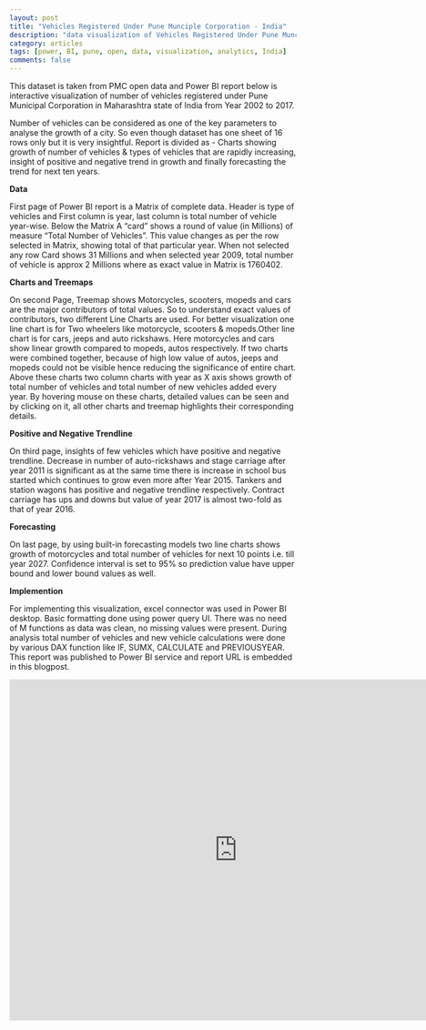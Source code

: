 ```yaml
---
layout: post
title: "Vehicles Registered Under Pune Munciple Corporation - India"
description: "data visualization of Vehicles Registered Under Pune Munciple Corporation, India."
category: articles
tags: [power, BI, pune, open, data, visualization, analytics, India]
comments: false
---
```


This dataset is taken from PMC open data and Power BI report below is interactive visualization of number of vehicles registered under Pune Municipal Corporation in Maharashtra state of India from Year 2002 to 2017.

Number of vehicles can be considered as one of the key parameters to analyse the growth of a city. So even though dataset has one sheet of 16 rows only but it is very insightful. Report is divided as - Charts showing growth of number of vehicles & types of vehicles that are rapidly increasing, insight of positive and negative trend in growth and finally forecasting the trend for next ten years.

**Data**

First page of Power BI report is a Matrix of complete data. Header is type of vehicles and First column is year, last column is total number of vehicle year-wise. Below the Matrix A “card” shows a round of value (in Millions) of measure “Total Number of Vehicles”. This value changes as per the row selected in Matrix, showing total of that particular year. When not selected any row Card shows 31 Millions and when selected year 2009, total number of vehicle is approx 2 Millions where as exact value in Matrix is 1760402.

**Charts and Treemaps**

On second Page, Treemap shows Motorcycles, scooters, mopeds and cars are the major contributors of total values. So to understand exact values of contributors, two different Line Charts are used. For better visualization one line chart is for Two wheelers like motorcycle, scooters & mopeds.Other line chart is for cars, jeeps and auto rickshaws. Here motorcycles and cars show linear growth compared to mopeds, autos respectively. If two charts were  combined together, because of high low value of autos, jeeps and mopeds could not be visible hence reducing the significance of entire chart. Above these charts two column charts with year as X axis shows growth of total number of vehicles and total number of new vehicles added every year. By hovering mouse on these charts, detailed values can be seen and by clicking on it, all other charts and treemap highlights their corresponding details.

**Positive and Negative Trendline**

On third page, insights of few vehicles which have positive and negative trendline. Decrease in number of auto-rickshaws and stage carriage after year 2011 is significant as at the same time there is increase in school bus started which continues to grow even more after Year 2015. Tankers and station wagons has positive and negative trendline respectively. Contract carriage has ups and downs but value of year 2017 is almost two-fold as that of year 2016.

**Forecasting**

On last page, by using built-in forecasting models two line charts shows growth of motorcycles and total number of vehicles for next 10 points i.e. till year 2027. Confidence interval is set to 95% so prediction value have upper bound and lower bound values as well.

**Implemention**

For implementing this visualization, excel connector was used in Power BI desktop. Basic formatting done using power query UI. There was no need of M functions as data was clean, no missing values were present. During analysis total number of vehicles and new vehicle calculations were done by various DAX function like IF, SUMX, CALCULATE and PREVIOUSYEAR. This report was published to Power BI service and report URL is embedded in this blogpost.

<iframe width="800" height="600" src="https://app.powerbi.com/view?r=eyJrIjoiZTViYTE5ZGEtZDQ3Mi00MDUzLWI0ZjEtM2Q0YWUzYTQwNTYzIiwidCI6IjliOTFmNGY2LWVmM2EtNDFkZS1hNWE4LTJkYTZkYjg2MDkxYSJ9" frameborder="0" allowFullScreen="true"></iframe>
